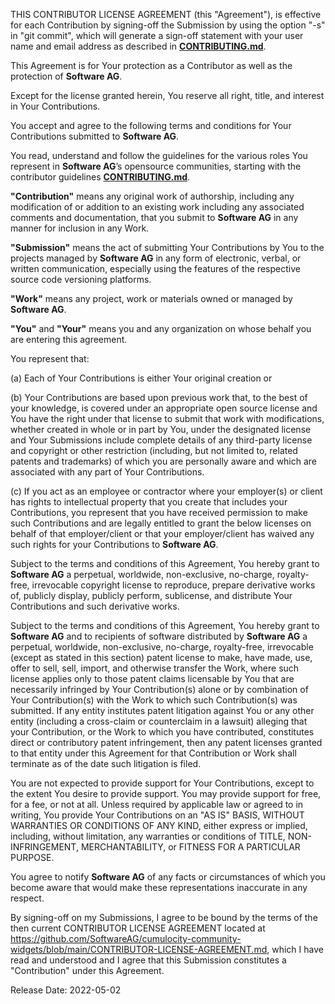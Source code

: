 THIS CONTRIBUTOR LICENSE AGREEMENT (this "Agreement"), is effective for each Contribution by signing-off the Submission by using  the option "-s"  in "git commit", which will  generate a sign-off  statement with your user name and email address as described in [**CONTRIBUTING.md**](https://github.com/SoftwareAG/cumulocity-community-widgets/blob/main/CONTRIBUTING.md).
 
This Agreement is for Your protection as a Contributor as well as the protection of **Software AG**.
 
Except for the license granted herein, You reserve all right, title, and interest in Your Contributions.
 
You accept and agree to the following terms and conditions for Your Contributions submitted to **Software AG**.
 
You read, understand and follow the guidelines for the various roles You represent in **Software AG**’s opensource communities, starting with the contributor guidelines [**CONTRIBUTING.md**](https://github.com/SoftwareAG/cumulocity-community-widgets/blob/main/CONTRIBUTING.md).
 
**"Contribution"** means any original work of authorship, including any modification of or addition to an existing work including any associated comments and documentation, that you submit to **Software AG** in any manner for inclusion in any Work. 
 
**"Submission"** means the act of submitting Your Contributions by You to the projects managed by **Software AG** in any form of electronic, verbal, or written communication, especially using the features of the respective source code versioning platforms.
 
**"Work"** means any project, work or materials owned or managed by **Software AG**.
 
**"You"** and **"Your"** means you and any organization on whose behalf you are entering this agreement.
 
You represent that: 
 
(a) Each of Your Contributions is either Your original creation or  
 
(b) Your Contributions are based upon previous work that, to the best of your knowledge, is covered under an appropriate open source license and You have the right under that license to submit that work with modifications, whether created in whole or in part by You, under the designated license and Your Submissions include complete details of any third-party license and copyright or other restriction (including, but not limited to, related patents and trademarks) of which you are personally aware and which are associated with any part of Your Contributions.
 
(c) If you act as an employee or contractor where your employer(s) or client has rights to intellectual property that you create that includes your Contributions, you represent that you have received permission to make such Contributions and are legally entitled to grant the below licenses on behalf of that employer/client or that your employer/client has waived any such rights for your Contributions to **Software AG**.
 
Subject to the terms and conditions of this Agreement, You hereby grant to **Software AG** a perpetual, worldwide, non-exclusive, no-charge, royalty-free, irrevocable copyright license to reproduce, prepare derivative works of, publicly display, publicly perform, sublicense, and distribute Your Contributions and such derivative works.
 
Subject to the terms and conditions of this Agreement, You hereby grant to **Software AG** and to recipients of software distributed by **Software AG** a perpetual, worldwide, non-exclusive, no-charge, royalty-free, irrevocable (except as stated in this section) patent license to make, have made, use, offer to sell, sell, import, and otherwise transfer the Work, where such license applies only to those patent claims licensable by You that are necessarily infringed by Your Contribution(s) alone or by combination of Your Contribution(s) with the Work to which such Contribution(s) was submitted. If any entity institutes patent litigation against You or any other entity (including a cross-claim or counterclaim in a lawsuit) alleging that your Contribution, or the Work to which you have contributed, constitutes direct or contributory patent infringement, then any patent licenses granted to that entity under this Agreement for that Contribution or Work shall terminate as of the date such litigation is filed.
 
You are not expected to provide support for Your Contributions, except to the extent You desire to provide support. You may provide support for free, for a fee, or not at all. Unless required by applicable law or agreed to in writing, You provide Your Contributions on an "AS IS" BASIS, WITHOUT WARRANTIES OR CONDITIONS OF ANY KIND, either express or implied, including, without limitation, any warranties or conditions of TITLE, NON- INFRINGEMENT, MERCHANTABILITY, or FITNESS FOR A PARTICULAR PURPOSE.
 
You agree to notify **Software AG** of any facts or circumstances of which you become aware that would make these representations inaccurate in any respect.
 
By signing-off on my Submissions, I agree to be bound by the terms of the then current CONTRIBUTOR LICENSE AGREEMENT located at https://github.com/SoftwareAG/cumulocity-community-widgets/blob/main/CONTRIBUTOR-LICENSE-AGREEMENT.md, which I have read and understood and I agree that this Submission constitutes a "Contribution" under this Agreement.
 
Release Date: 2022-05-02